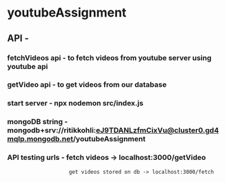# youtubeAssignment

## API -

### fetchVideos api - to fetch videos from youtube server using youtube api

### getVideo api - to get videos from our database

### start server - npx nodemon src/index.js

### mongoDB string - mongodb+srv://ritikkohli:eJ9TDANLzfmCixVu@cluster0.gd4mqlp.mongodb.net/youtubeAssignment

### API testing urls -  fetch videos            -> localhost:3000/getVideo
                        get videos stored on db -> localhost:3000/fetch
